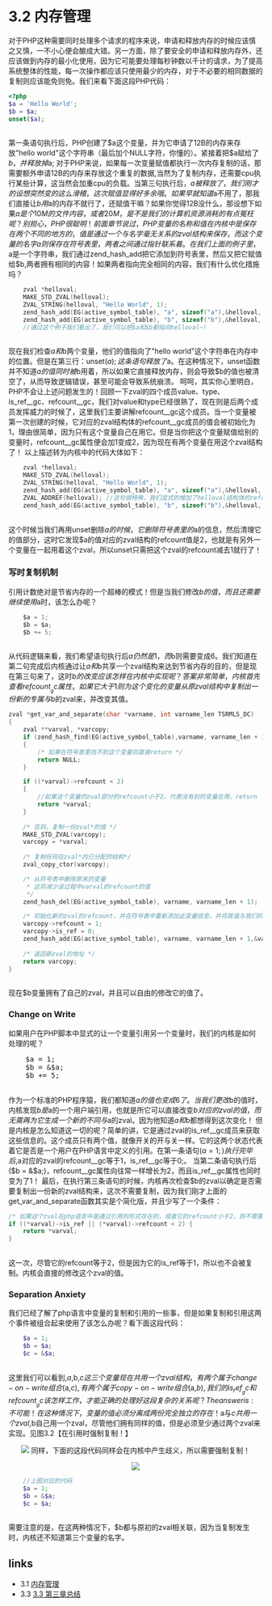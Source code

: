 # 3.2 内存管理 

对于PHP这种需要同时处理多个请求的程序来说，申请和释放内存的时候应该慎之又慎，一不小心便会酿成大错。另一方面，除了要安全的申请和释放内存外，还应该做到内存的最小化使用，因为它可能要处理每秒钟数以千计的请求，为了提高系统整体的性能，每一次操作都应该只使用最少的内存，对于不必要的相同数据的复制则应该能免则免。我们来看下面这段PHP代码：
````php
<?php
$a = 'Hello World';
$b = $a;
unset($a);		
		
````
第一条语句执行后，PHP创建了$a这个变量，并为它申请了12B的内存来存放"hello world"这个字符串（最后加个NULL字符，你懂的）。紧接着把$a赋给了$b，并释放掉$a;
对于PHP来说，如果每一次变量赋值都执行一次内存复制的话，那需要额外申请12B的内存来存放这个重复的数据,当然为了复制内存，还需要cpu执行某些计算，这当然会加重cpu的负载。当第三句执行后，$a被释放了，我们刚才的设想突然变的这么滑稽，这次赋值显得好多余哦。如果早就知道$a不用了，那我们直接让$b用$a的内存不就行了，还赋值干嘛？如果你觉得12B没什么，那设想下如果$a是个10M的文件内容，或者20M，是不是我们的计算机资源消耗的有点冤枉呢？
别担心，PHP很聪明！
前面章节说过，PHP变量的名称和值在内核中是保存在两个不同的地方的，值是通过一个与名字毫无关系的zval结构来保存，而这个变量的名字a则保存在符号表里，两者之间通过指针联系着。在我们上面的例子里，$a是一个字符串，我们通过zend_hash_add把它添加到符号表里，然后又把它赋值给$b,两者拥有相同的内容！如果两者指向完全相同的内容，我们有什么优化措施吗？
````c
	zval *helloval;
	MAKE_STD_ZVAL(helloval);
	ZVAL_STRING(helloval, "Hello World", 1);
	zend_hash_add(EG(active_symbol_table), "a", sizeof("a"),&helloval, sizeof(zval*), NULL);
	zend_hash_add(EG(active_symbol_table), "b", sizeof("b"),&helloval, sizeof(zval*), NULL);
	//通过这个例子我们看出了，我们可以把$a和$b都指向helloval~!	
		
````
现在我们检查$a和$b两个变量，他们的值指向了"hello world"这个字符串在内存中的位置。但是在第三行：unset($a);这条语句释放了$a。在这种情况下，unset函数并不知道$a的值同时被$b用着，所以如果它直接释放内存，则会导致$b的值也被清空了，从而导致逻辑错误，甚至可能会导致系统崩溃。
呵呵，其实你心里明白，PHP不会让上述问题发生的！回顾一下zval的四个成员value、type、is_ref__gc、refcount__gc，我们对value和type已经很熟了，现在则是后两个成员发挥威力的时候了，这里我们主要讲解refcount__gc这个成员。当一个变量被第一次创建的时候，它对应的zval结构体的refcount__gc成员的值会被初始化为1，理由很简单，因为只有这个变量自己在用它。但是当你把这个变量赋值给别的变量时，refcount__gc属性便会加1变成2，因为现在有两个变量在用这个zval结构了！
以上描述转为内核中的代码大体如下：
````c
	zval *helloval;
	MAKE_STD_ZVAL(helloval);
	ZVAL_STRING(helloval, "Hello World", 1);
	zend_hash_add(EG(active_symbol_table), "a", sizeof("a"),&helloval, sizeof(zval*), NULL);
	ZVAL_ADDREF(helloval); //这句很特殊，我们显式的增加了helloval结构体的refcount
	zend_hash_add(EG(active_symbol_table), "b", sizeof("b"),&helloval, sizeof(zval*), NULL);	
		
````
这个时候当我们再用unset删除$a的时候，它删除符号表里的$a的信息，然后清理它的值部分，这时它发现$a的值对应的zval结构的refcount值是2，也就是有另外一个变量在一起用着这个zval，所以unset只需把这个zval的refcount减去1就行了！
### 写时复制机制
引用计数绝对是节省内存的一个超棒的模式！但是当我们修改$b的值，而且还需要继续使用$a时，该怎么办呢？
````c
	$a = 1;
	$b = $a;
	$b += 5;
    	
````
从代码逻辑来看，我们希望语句执行后$a仍然是1，而$b则需要变成6。我们知道在第二句完成后内核通过让$a和$b共享一个zval结构来达到节省内存的目的，但是现在第三句来了，这时$b的改变应该怎样在内核中实现呢？
答案非常简单，内核首先查看refcount__gc属性，如果它大于1则为这个变化的变量从原zval结构中复制出一份新的专属与$b的zval来，并改变其值。
````c
zval *get_var_and_separate(char *varname, int varname_len TSRMLS_DC)
{
	zval **varval, *varcopy;
	if (zend_hash_find(EG(active_symbol_table),varname, varname_len + 1, (void**)&varval) == FAILURE)
	{
		/* 如果在符号表里找不到这个变量则直接return */
		return NULL;
	}

	if ((*varval)->refcount < 2)
	{	
		//如果这个变量的zval部分的refcount小于2，代表没有别的变量在用，return
		return *varval;
	}
	
	/* 否则，复制一份zval*的值 */
	MAKE_STD_ZVAL(varcopy);
	varcopy = *varval;
	
	/* 复制任何在zval*内已分配的结构*/
	zval_copy_ctor(varcopy);

	/* 从符号表中删除原来的变量
	 * 这将减少该过程中varval的refcount的值
	 */
	zend_hash_del(EG(active_symbol_table), varname, varname_len + 1);

	/* 初始化新的zval的refcount，并在符号表中重新添加此变量信息，并将其值与我们的新zval相关联。*/
	varcopy->refcount = 1;
	varcopy->is_ref = 0;
	zend_hash_add(EG(active_symbol_table), varname, varname_len + 1,&varcopy, sizeof(zval*), NULL);
	
	/* 返回新zval的地址 */
	return varcopy;
}    	
    	
````
现在$b变量拥有了自己的zval，并且可以自由的修改它的值了。
### Change on Write
如果用户在PHP脚本中显式的让一个变量引用另一个变量时，我们的内核是如何处理的呢？
<pre>
	$a = 1;
	$b = &$a;
	$b += 5;    	
    	</pre>
作为一个标准的PHP程序猿，我们都知道$a的值也变成6了。当我们更改$b的值时，内核发现$b是$a的一个用户端引用，也就是所它可以直接改变$b对应的zval的值，而无需再为它生成一个新的不同与$a的zval。因为他知道$a和$b都想得到这次变化！
但是内核是怎么知道这一切的呢？简单的讲，它是通过zval的is_ref__gc成员来获取这些信息的。这个成员只有两个值，就像开关的开与关一样。它的这两个状态代表着它是否是一个用户在PHP语言中定义的引用。在第一条语句($a = 1;)执行完毕后,$a对应的zval的refcount__gc等于1，is_ref__gc等于0;。 当第二条语句执行后($b = &$a;)，refcount__gc属性向往常一样增长为2，而且is_ref__gc属性也同时变为了1！
最后，在执行第三条语句的时候，内核再次检查$b的zval以确定是否需要复制出一份新的zval结构来，这次不需要复制，因为我们刚才上面的get_var_and_separate函数其实是个简化版，并且少写了一个条件：
````c
/* 如果这个zval在php语言中是通过引用的形式存在的，或者它的refcount小于2，则不需要复制。*/
if ((*varval)->is_ref || (*varval)->refcount < 2) {
	return *varval;
}    	
    	
````
这一次，尽管它的refcount等于2，但是因为它的is_ref等于1，所以也不会被复制。内核会直接的修改这个zval的值。
### Separation Anxiety
我们已经了解了php语言中变量的复制和引用的一些事，但是如果复制和引用这两个事件被组合起来使用了该怎么办呢？看下面这段代码：
````php
	$a = 1;
	$b = $a;
	$c = &$a;    	
    	
````
这里我们可以看到,$a,$b,$c这三个变量现在共用一个zval结构，有两个属于change-on-write组合($a,$c),有两个属于copy-on-write组合($a,$b),我们的is_ref__gc和refcount__gc该怎样工作，才能正确的处理好这段复杂的关系呢？
The answer is: 不可能！在这种情况下，变量的值必须分离成两份完全独立的存在！$a与$c共用一个zval,$b自己用一个zval，尽管他们拥有同样的值，但是必须至少通过两个zval来实现。见图3.2【在引用时强制复制！】
    	<p style="text-align:center"><img src="http://www.walu.cc/phpbook/image/03fig02.jpg" />
同样，下面的这段代码同样会在内核中产生歧义，所以需要强制复制！
    	<p style="text-align:center"><img src="http://www.walu.cc/phpbook/image/03fig03.jpg" />
````php
    //上图对应的代码
	$a = 1;
	$b = &$a;
	$c = $a;    	
    	
````
需要注意的是，在这两种情况下，$b都与原初的zval相关联，因为当复制发生时，内核还不知道第三个变量的名字。


## links
   * 3.1 [内存管理](<3.1.md>)
   * 3.3 [3.3 第三章总结](<3.3.md>)

